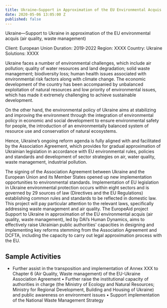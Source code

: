 ```yaml
---
title: Ukraine—Support in Approximation of the EU Environmental Acquis
date: 2020-05-06 13:05:00 Z
published: false
---
```


Ukraine—Support to Ukraine in approximation of the EU environmental acquis (air quality, waste management)
 
Client: European Union
Duration: 2019-2022
Region: XXXX
Country: Ukraine
Solutions: XXXX

Ukraine faces a number of environmental challenges, which include air pollution; quality of water resources and land degradation; solid waste management; biodiversity loss; human health issues associated with environmental risk factors along with climate change. The economic development of the country has been accompanied by unbalanced exploitation of natural resources and low priority of environmental issues, which has made it extremely challenging to achieve sustainable development. 

On the other hand, the environmental policy of Ukraine aims at stabilizing and improving the environment through the integration of environmental policy in economic and social development to ensure environmental safety for people, the introduction of an environmentally balanced system of resource use and conservation of natural ecosystems. 

Hence, Ukraine’s ongoing reform agenda is fully aligned with and facilitated by the Association Agreement, which provides for gradual approximation of Ukrainian legislation in accordance with EU environmental rules, policies and standards and development of sector strategies on air, water quality, waste management, industrial pollution. 

The signing of the Association Agreement between Ukraine and the European Union and its Member States opened up new implementation opportunities to environmental standards. Implementation of EU legislation in Ukraine environmental protection occurs within eight sectors and is governed by 29 sources of law (Directives and the EU Regulations) establishing common rules and standards to be reflected in domestic law. This project will pay particular attention to the relevant laws, specifically addressing waste management and air quality. 
The EuropeAid project Support to Ukraine in approximation of the EU environmental acquis (air quality, waste management), led by DAI’s Human Dynamics, aims to effectively raise Ukrainian public authorities' capacities in designing and implementing key reforms stemming from the Association Agreement and DCFTA, including the capacity to carry out legal approximation process with the EU.

## Sample Activities

* Further assist in the transposition and implementation of Annex XXX to Chapter 6 (Air Quality, Waste management) of the EU-Ukraine Association Agreement
•	Further raise the institutional capacity of authorities in charge (the Ministry of Ecology and Natural Resources; Ministry for Regional Development, Building and Housing of Ukraine) and public awareness on environment issues
•	Support implementation of the National Waste Management Strategy
